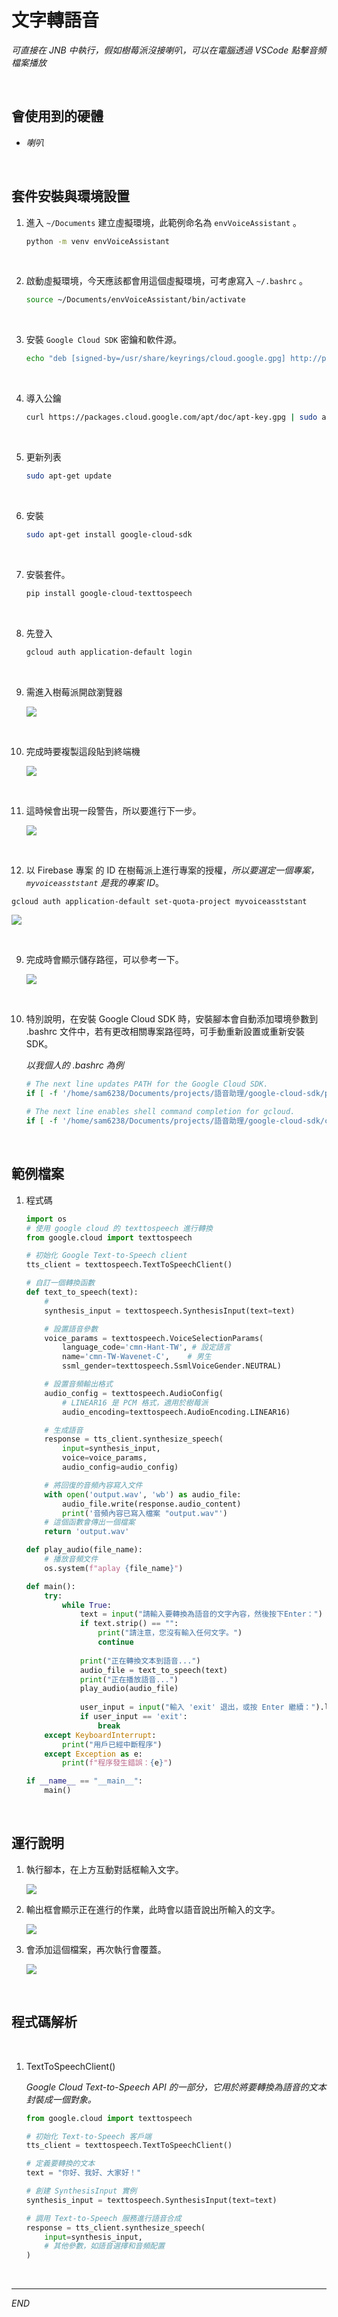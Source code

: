 # 文字轉語音

_可直接在 JNB 中執行，假如樹莓派沒接喇叭，可以在電腦透過 VSCode 點擊音頻檔案播放_

<br>

## 會使用到的硬體

- _喇叭_

<br>

## 套件安裝與環境設置

1. 進入 `~/Documents` 建立虛擬環境，此範例命名為 `envVoiceAssistant` 。

    ```bash
    python -m venv envVoiceAssistant
    ```

<br>

2. 啟動虛擬環境，今天應該都會用這個虛擬環境，可考慮寫入 `~/.bashrc` 。

    ```bash
    source ~/Documents/envVoiceAssistant/bin/activate
    ```

<br>

3. 安裝 `Google Cloud SDK` 密鑰和軟件源。

    ```bash
    echo "deb [signed-by=/usr/share/keyrings/cloud.google.gpg] http://packages.cloud.google.com/apt cloud-sdk main" | sudo tee -a /etc/apt/sources.list.d/google-cloud-sdk.list
    ```
   

<br>

4. 導入公鑰

    ```bash
    curl https://packages.cloud.google.com/apt/doc/apt-key.gpg | sudo apt-key --keyring /usr/share/keyrings/cloud.google.gpg add -
    ```

<br>

   
5. 更新列表

    ```bash
    sudo apt-get update
    ```

<br>

6. 安裝

    ```bash
    sudo apt-get install google-cloud-sdk
    ```

<br>

7. 安裝套件。

    ```bash
    pip install google-cloud-texttospeech
    ```

<br>

8. 先登入 

    ```bash
    gcloud auth application-default login
    ```

<br>

9. 需進入樹莓派開啟瀏覽器 

    ![](images/img_66.png)


<br>

10. 完成時要複製這段貼到終端機

    ![](images/img_67.png)

<br>

11. 這時候會出現一段警告，所以要進行下一步。

    ![](images/img_68.png)

<br>

12. 以 Firebase 專案 的 ID 在樹莓派上進行專案的授權，_所以要選定一個專案，`myvoiceasststant` 是我的專案 ID_。
   
   ```bash
   gcloud auth application-default set-quota-project myvoiceasststant
   ```
   
   ![](images/img_36.png)

<br>

9. 完成時會顯示儲存路徑，可以參考一下。

   ![](images/img_12.png)

<br>

10. 特別說明，在安裝 Google Cloud SDK 時，安裝腳本會自動添加環境參數到 .bashrc 文件中，若有更改相關專案路徑時，可手動重新設置或重新安裝 SDK。

    _以我個人的 .bashrc 為例_

    ```bash
    # The next line updates PATH for the Google Cloud SDK.
    if [ -f '/home/sam6238/Documents/projects/語音助理/google-cloud-sdk/path.bash.inc' ]; then . '/home/sam6238/Documents/projects/語音助理/google-cloud-sdk/path.bash.inc'; fi

    # The next line enables shell command completion for gcloud.
    if [ -f '/home/sam6238/Documents/projects/語音助理/google-cloud-sdk/completion.bash.inc' ]; then . '/home/sam6238/Documents/projects/語音助理/google-cloud-sdk/completion.bash.inc'; fi
    ```

<br>

## 範例檔案

1. 程式碼

    ```python
    import os
    # 使用 google cloud 的 texttospeech 進行轉換
    from google.cloud import texttospeech

    # 初始化 Google Text-to-Speech client
    tts_client = texttospeech.TextToSpeechClient()

    # 自訂一個轉換函數
    def text_to_speech(text):
        # 
        synthesis_input = texttospeech.SynthesisInput(text=text)

        # 設置語音參數
        voice_params = texttospeech.VoiceSelectionParams(
            language_code='cmn-Hant-TW', # 設定語言
            name='cmn-TW-Wavenet-C',    # 男生
            ssml_gender=texttospeech.SsmlVoiceGender.NEUTRAL)

        # 設置音頻輸出格式
        audio_config = texttospeech.AudioConfig(
            # LINEAR16 是 PCM 格式，適用於樹莓派
            audio_encoding=texttospeech.AudioEncoding.LINEAR16)  

        # 生成語音
        response = tts_client.synthesize_speech(
            input=synthesis_input, 
            voice=voice_params, 
            audio_config=audio_config)

        # 將回復的音頻內容寫入文件
        with open('output.wav', 'wb') as audio_file:
            audio_file.write(response.audio_content)
            print('音頻內容已寫入檔案 "output.wav"')
        # 這個函數會傳出一個檔案
        return 'output.wav'

    def play_audio(file_name):
        # 播放音頻文件
        os.system(f"aplay {file_name}")

    def main():
        try:
            while True:
                text = input("請輸入要轉換為語音的文字內容，然後按下Enter：")
                if text.strip() == "":
                    print("請注意，您沒有輸入任何文字。")
                    continue
                
                print("正在轉換文本到語音...")
                audio_file = text_to_speech(text)
                print("正在播放語音...")
                play_audio(audio_file)
                
                user_input = input("輸入 'exit' 退出，或按 Enter 繼續：").lower()
                if user_input == 'exit':
                    break
        except KeyboardInterrupt:
            print("用戶已經中斷程序")
        except Exception as e:
            print(f"程序發生錯誤：{e}")

    if __name__ == "__main__":
        main()
    ```

<br>

## 運行說明

1. 執行腳本，在上方互動對話框輸入文字。

    ![](images/img_58.png)

2. 輸出框會顯示正在進行的作業，此時會以語音說出所輸入的文字。

    ![](images/img_59.png)

3. 會添加這個檔案，再次執行會覆蓋。

    ![](images/img_60.png)

<br>

## 程式碼解析

<br>

1. TextToSpeechClient()

    _Google Cloud Text-to-Speech API 的一部分，它用於將要轉換為語音的文本封裝成一個對象。_

    ```python
    from google.cloud import texttospeech

    # 初始化 Text-to-Speech 客戶端
    tts_client = texttospeech.TextToSpeechClient()

    # 定義要轉換的文本
    text = "你好、我好、大家好！"

    # 創建 SynthesisInput 實例
    synthesis_input = texttospeech.SynthesisInput(text=text)

    # 調用 Text-to-Speech 服務進行語音合成
    response = tts_client.synthesize_speech(
        input=synthesis_input, 
        # 其他參數，如語音選擇和音頻配置
    )
    ```

<br>

---

_END_